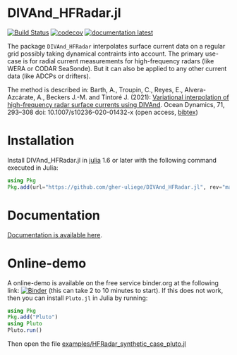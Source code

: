 # DIVAnd_HFRadar.jl

[![Build Status](https://github.com/gher-uliege/DIVAnd_HFRadar.jl/workflows/CI/badge.svg)](https://github.com/gher-uliege/DIVAnd_HFRadar.jl/actions)
[![codecov](https://codecov.io/github/gher-uliege/DIVAnd_HFRadar.jl/graph/badge.svg?token=wbdDRzAIQj)](https://codecov.io/github/gher-uliege/DIVAnd_HFRadar.jl)
[![documentation latest](https://img.shields.io/badge/docs-dev-blue.svg)](https://gher-uliege.github.io/DIVAnd_HFRadar.jl/dev/)

The package `DIVAnd_HFRadar` interpolates surface current data on a regular grid possibly taking dynamical contraints into account.
The primary use-case is for radial current measurements for high-frequency radars (like WERA or CODAR SeaSonde). But it can also be applied to any other
current data (like ADCPs or drifters).

The method is described in: Barth, A., Troupin, C., Reyes, E., Alvera-Azcárate, A., Beckers J.-M. and Tintoré J. (2021): [Variational interpolation of high-frequency radar surface currents using DIVAnd](https://doi.org/10.1007/s10236-020-01432-x). Ocean Dynamics, 71, 293–308
doi: 10.1007/s10236-020-01432-x (open access, [bibtex](CITATION.bib))

# Installation

Install DIVAnd_HFRadar.jl in [julia](https://julialang.org/downloads/) 1.6 or later with the following command executed in Julia:

```julia
using Pkg
Pkg.add(url="https://github.com/gher-uliege/DIVAnd_HFRadar.jl", rev="master")
```

# Documentation

[Documentation is available here](https://gher-uliege.github.io/DIVAnd_HFRadar.jl/dev/).

# Online-demo

A online-demo is available on the free service binder.org at the following link:
[![Binder](https://mybinder.org/badge_logo.svg)](https://mybinder.org/v2/gh/fonsp/pluto-on-binder/master?urlpath=pluto/open?url=https%253A%252F%252Fraw.githubusercontent.com%252Fgher-uliege%252FDIVAnd_HFRadar.jl%252Fmaster%252Fexamples%252FHFRadar_synthetic_case_pluto.jl) (this can take 2 to 10 minutes to start). If this does not work, then you can install `Pluto.jl` in Julia by running:

```julia
using Pkg
Pkg.add("Pluto")
using Pluto
Pluto.run()
```

Then open the file [examples/HFRadar_synthetic_case_pluto.jl](examples/HFRadar_synthetic_case_pluto.jl)

